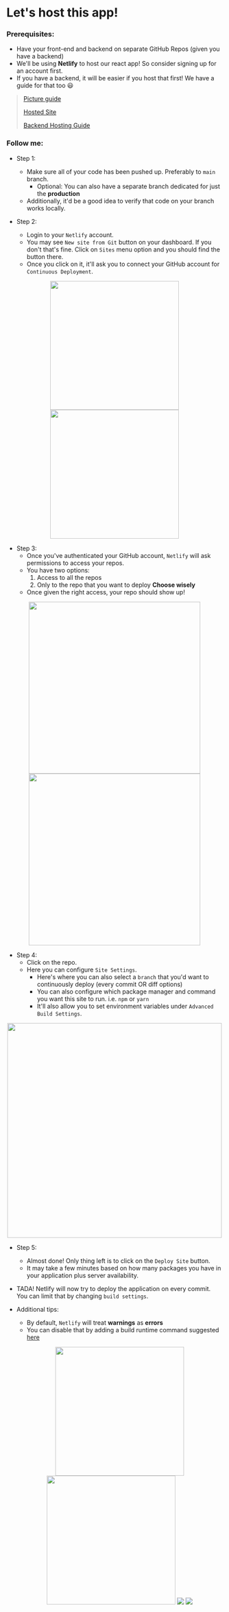 # Let's host this app!

### Prerequisites:
- Have your front-end and backend on separate GitHub Repos (given you have a backend)
- We'll be using **Netlify** to host our react app! So consider signing up for an account first.
- If you have a backend, it will be easier if you host that first! We have a guide for that too 😃

> [Picture guide](https://imgur.com/a/Bs9wl8Z)
>
> [Hosted Site](https://infallible-leakey-b064a5.netlify.app)
>
> [Backend Hosting Guide](https://github.com/ShivangDave/front-end-hosting)

### Follow me:

- Step 1:
  - Make sure all of your code has been pushed up. Preferably to `main` branch.
    - Optional: You can also have a separate branch dedicated for just the **production**
  - Additionally, it'd be a good idea to verify that code on your branch works locally.

- Step 2:
  - Login to your `Netlify` account.
  - You may see `New site from Git` button on your dashboard. If you don't that's fine. Click on `Sites` menu option and you should find the button there.
  - Once you click on it, it'll ask you to connect your GitHub account for `Continuous Deployment`.

<p align="center">
  <img src="https://i.imgur.com/FIHlHHL.png" height="300px" />
  <img src="https://i.imgur.com/9wGkuoX.png" height="300px" />
</p>

- Step 3:
  - Once you've authenticated your GitHub account, `Netlify` will ask permissions to access your repos.
  - You have two options:
    1. Access to all the repos
    2. Only to the repo that you want to deploy
    **Choose wisely**
  - Once given the right access, your repo should show up!

<p align="center">
  <img src="https://i.imgur.com/ixnhc8y.png" height="400px" />
  <img src="https://i.imgur.com/MOM1br9.png" height="400px" />
</p>

- Step 4:
  - Click on the repo.
  - Here you can configure `Site Settings`.
    - Here's where you can also select a `branch` that you'd want to continuously deploy (every commit OR diff options)
    - You can also configure which package manager and command you want this site to run. i.e. `npm` or `yarn`
    - It'll also allow you to set environment variables under `Advanced Build Settings`.

<p align="center">
  <img src="https://i.imgur.com/Mqtw2sZ.png" height="500px" />
</p>

- Step 5:
  - Almost done! Only thing left is to click on the `Deploy Site` button.
  - It may take a few minutes based on how many packages you have in your application plus server availability.

- TADA! Netlify will now try to deploy the application on every commit. You can limit that by changing `build settings`.

- Additional tips:
  - By default, `Netlify` will treat **warnings** as **errors**
  - You can disable that by adding a build runtime command suggested [here](https://docs.netlify.com/configure-builds/troubleshooting-tips/#build-fails-on-warning-message)


  <p align="center">
    <img src="https://i.imgur.com/zdGyy4n.png" height="300px" />
    <img src="https://i.imgur.com/1mebMe8.png" height="300px" />
    <img src="https://i.imgur.com/8pkG6k8.png" />
    <img src="https://i.imgur.com/vM9fwUi.png" />
  </p>
